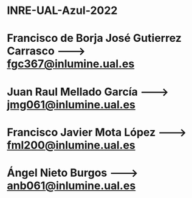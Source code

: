 # INRE-UAL-Azul-2022

# Francisco de Borja José Gutierrez Carrasco ---> fgc367@inlumine.ual.es
# Juan Raul Mellado García ---> jmg061@inlumine.ual.es
# Francisco Javier Mota López ---> fml200@inlumine.ual.es
# Ángel Nieto Burgos ---> anb061@inlumine.ual.es